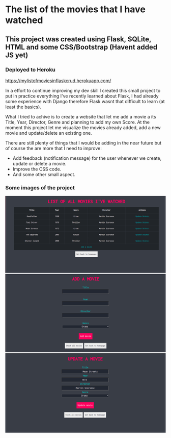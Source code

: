 # The list of the movies that I have watched

## This project was created using Flask, SQLite, HTML and some CSS/Bootstrap (Havent added JS yet)

### Deployed to Heroku
https://mylistofmoviesinflaskcrud.herokuapp.com/

In a effort to continue improving my dev skill I created this small project to put in practice everything I've recently learned about Flask, I had already some experience with Django therefore Flask wasnt that difficult to learn (at least the basics).

What I tried to achive is to create a website that let me add a movie a its Title, Year, Director, Genre and planning to add my own Score. At the moment this project let me visualize the movies already added, add a new movie and update/delete an existing one.

There are still plenty of things that I would be adding in the near future but of course the are more that I need to improve:
* Add feedback (notification message) for the user whenever we create, update or delete a movie.
* Improve the CSS code.
* And some other small aspect.

### Some images of the project

![Alt text](img/demo-1.png?raw=true "Demo 1")
![Alt text](img/demo-adding-movie.png?raw=true "Demo 2")
![Alt text](img/demo-updating.png?raw=true "Demo 3")